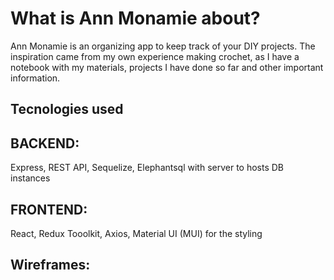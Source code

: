 # What is Ann Monamie about?

Ann Monamie is an organizing app to keep track of your DIY projects. The inspiration came from my own experience making crochet, as I have a notebook with my materials, projects I have done so far and other important information.

## Tecnologies used

## BACKEND:
Express, REST API, Sequelize, Elephantsql with server to hosts DB instances

## FRONTEND:
React, Redux Tooolkit, Axios, Material UI (MUI) for the styling

## Wireframes:
